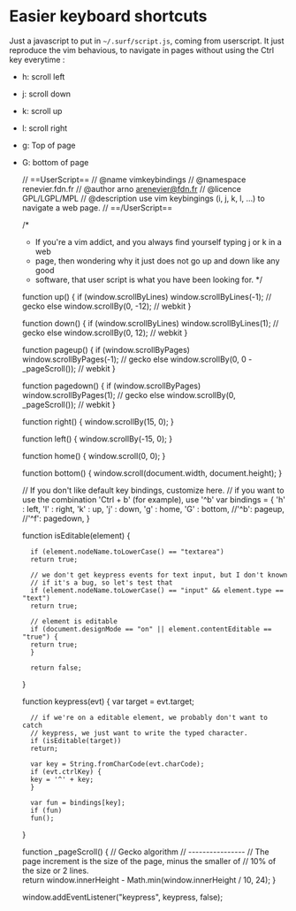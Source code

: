 Easier keyboard shortcuts
=========================

Just a javascript to put in `~/.surf/script.js`, coming from userscript.
It just reproduce the vim behavious, to navigate in pages without using
the Ctrl key everytime : 

* h: scroll left
* j: scroll down
* k: scroll up
* l: scroll right
* g: Top of page
* G: bottom of page

	// ==UserScript==
	// @name vimkeybindings
	// @namespace renevier.fdn.fr
	// @author arno <arenevier@fdn.fr>
	// @licence GPL/LGPL/MPL
	// @description use vim keybingings (i, j, k, l, …) to navigate a web page.
	// ==/UserScript==

	/*
	* If you're a vim addict, and you always find yourself typing j or k in a web
	* page, then wondering why it just does not go up and down like any good
	* software, that user script is what you have been looking for.
	*/


	function up() {
	    if (window.scrollByLines)
		window.scrollByLines(-1); // gecko
	    else
		window.scrollBy(0, -12); // webkit
	}

	function down() {
	    if (window.scrollByLines)
		window.scrollByLines(1); // gecko
	    else
		window.scrollBy(0, 12); // webkit
	}

	function pageup() {
	    if (window.scrollByPages)
		window.scrollByPages(-1); // gecko
	    else
		window.scrollBy(0, 0 - _pageScroll()); // webkit
	}

	function pagedown() {
	    if (window.scrollByPages)
		window.scrollByPages(1); // gecko
	    else
		window.scrollBy(0, _pageScroll()); // webkit
	}

	function right() {
	    window.scrollBy(15, 0);
	}

	function left() {
	    window.scrollBy(-15, 0);
	}

	function home() {
	    window.scroll(0, 0);
	}

	function bottom() {
	    window.scroll(document.width, document.height);
	}

	// If you don't like default key bindings, customize here. 
	// if you want to use the combination 'Ctrl + b' (for example), use '^b'
	var bindings = {
	    'h' : left, 
	    'l' : right,
	    'k' : up,
	    'j' : down,
	    'g' : home,
	    'G' : bottom,
	    //'^b': pageup,
	    //'^f': pagedown,
	}

	function isEditable(element) {
	    
	    if (element.nodeName.toLowerCase() == "textarea")
		return true;

	    // we don't get keypress events for text input, but I don't known
	    // if it's a bug, so let's test that
	    if (element.nodeName.toLowerCase() == "input" && element.type == "text")
		return true;

	    // element is editable
	    if (document.designMode == "on" || element.contentEditable == "true") {
		return true;
	    }
	    
	    return false;
	}

	function keypress(evt) {
	    var target = evt.target;
		    
	    // if we're on a editable element, we probably don't want to catch
	    // keypress, we just want to write the typed character.
	    if (isEditable(target))
		return;

	    var key = String.fromCharCode(evt.charCode);
	    if (evt.ctrlKey) {
		key = '^' + key;
	    }

	    var fun = bindings[key];
	    if (fun)
		fun();

	}

	function _pageScroll() {
	    // Gecko algorithm
	    // ----------------
	    // The page increment is the size of the page, minus the smaller of
	    // 10% of the size or 2 lines.  
	    return window.innerHeight - Math.min(window.innerHeight / 10, 24);
	}

	window.addEventListener("keypress", keypress, false);
